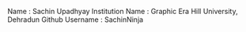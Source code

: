 Name : Sachin Upadhyay
Institution Name : Graphic Era Hill University, Dehradun
Github Username : SachinNinja

